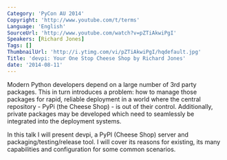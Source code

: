 ```yaml
---
Category: 'PyCon AU 2014'
Copyright: 'http://www.youtube.com/t/terms'
Language: 'English'
SourceUrl: 'http://www.youtube.com/watch?v=pZTiAkwiPgI'
Speakers: [Richard Jones]
Tags: []
ThumbnailUrl: 'http://i.ytimg.com/vi/pZTiAkwiPgI/hqdefault.jpg'
Title: 'devpi: Your One Stop Cheese Shop by Richard Jones'
date: '2014-08-11'
---
```

Modern Python developers depend on a large number of 3rd party packages. This in turn introduces a problem: how to manage those packages for rapid, reliable deployment in a world where the central repository - PyPi (the Cheese Shop) - is out of their control. Additionally, private packages may be developed which need to seamlessly be integrated into the deployment systems.

In this talk I will present devpi, a PyPI (Cheese Shop) server and packaging/testing/release tool. I will cover its reasons for existing, its many capabilities and configuration for some common scenarios.
